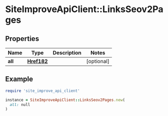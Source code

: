 # SiteImproveApiClient::LinksSeov2Pages

## Properties

| Name | Type | Description | Notes |
| ---- | ---- | ----------- | ----- |
| **all** | [**Href182**](Href182.md) |  | [optional] |

## Example

```ruby
require 'site_improve_api_client'

instance = SiteImproveApiClient::LinksSeov2Pages.new(
  all: null
)
```

